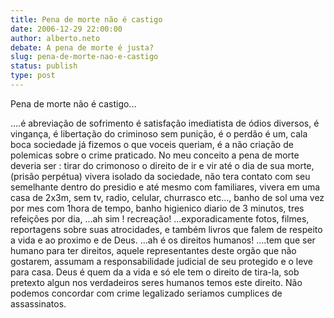 ```yaml
---
title: Pena de morte não é castigo
date: 2006-12-29 22:00:00
author: alberto.neto
debate: A pena de morte é justa?
slug: pena-de-morte-nao-e-castigo
status: publish 
type: post
---
```


Pena de morte não é castigo...  

....é abreviação de sofrimento é satisfação imediatista de ódios diversos, é vingança, é libertação do criminoso sem punição, é o perdão é um, cala boca sociedade já fizemos o que voceis queriam, é a não criação de polemicas sobre o crime praticado. No meu conceito a pena de morte deveria ser : tirar do crimonoso o direito de ir e vir até o dia de sua morte,(prisão perpétua) vivera isolado da sociedade, não tera contato com seu semelhante dentro do presidio e até mesmo com familiares, vivera em uma casa de 2x3m, sem tv, radio, celular, churrasco etc..., banho de sol uma vez por mes com 1hora de tempo, banho higienico diario de 3 minutos, tres refeições por dia, ...ah sim ! recreação! ...exporadicamente fotos, filmes, reportagens sobre suas atrocidades, e também livros que falem de respeito a vida e ao proximo e de Deus. ...ah é os direitos humanos! ....tem que ser humano para ter direitos, aquele representantes deste orgão que não gostarem, assumam a responsabilidade judicial de seu protegido e o leve para casa. Deus é quem da a vida e só ele tem o direito de tira-la, sob pretexto algun nos verdadeiros seres humanos temos este direito. Não podemos concordar com crime legalizado seriamos cumplices de assassinatos.
